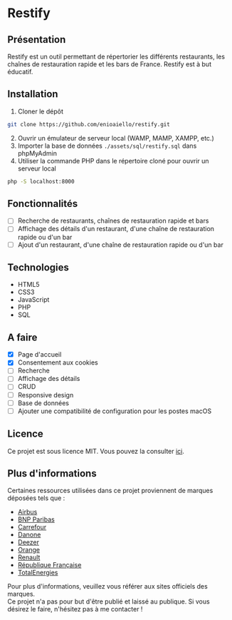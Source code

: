 # Restify

## Présentation
Restify est un outil permettant de répertorier les différents restaurants, les chaînes de restauration rapide et les bars de France. Restify est à but éducatif.

## Installation
1. Cloner le dépôt
```bash
git clone https://github.com/enioaiello/restify.git
```
2. Ouvrir un émulateur de serveur local (WAMP, MAMP, XAMPP, etc.)
3. Importer la base de données `./assets/sql/restify.sql` dans phpMyAdmin
4. Utiliser la commande PHP dans le répertoire cloné pour ouvrir un serveur local
```bash
php -S localhost:8000
```

## Fonctionnalités
- [ ] Recherche de restaurants, chaînes de restauration rapide et bars
- [ ] Affichage des détails d'un restaurant, d'une chaîne de restauration rapide ou d'un bar
- [ ] Ajout d'un restaurant, d'une chaîne de restauration rapide ou d'un bar

## Technologies
- HTML5
- CSS3
- JavaScript
- PHP
- SQL

## A faire
- [x] Page d'accueil
- [x] Consentement aux cookies
- [ ] Recherche
- [ ] Affichage des détails
- [ ] CRUD
- [ ] Responsive design
- [ ] Base de données
- [ ] Ajouter une compatibilité de configuration pour les postes macOS

## Licence
Ce projet est sous licence MIT. Vous pouvez la consulter [ici](./license).

## Plus d'informations
Certaines ressources utilisées dans ce projet proviennent de marques déposées tels que :
- [Airbus](https://www.airbus.com)
- [BNP Paribas](https://group.bnpparibas)
- [Carrefour](https://www.carrefour.fr)
- [Danone](https://www.danone.com)
- [Deezer](https://www.deezer.com)
- [Orange](https://www.orange.fr)
- [Renault](https://www.renault.fr)
- [République Française](https://www.gouvernement.fr)
- [TotalEnergies](https://www.totalenergies.com)

Pour plus d'informations, veuillez vous référer aux sites officiels des marques.\
Ce projet n'a pas pour but d'être publié et laissé au publique. Si vous désirez le faire, n'hésitez pas à me contacter !

